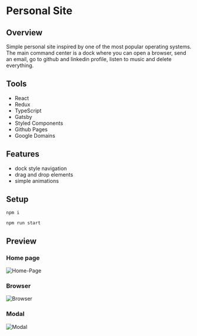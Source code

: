 # Personal Site

## Overview

Simple personal site inspired by one of the most popular operating systems. The main command center is a dock where you can open a browser, send an email, go to github and linkedin profile, listen to music and delete everything.

## Tools

- React
- Redux
- TypeScript
- Gatsby
- Styled Components
- Github Pages
- Google Domains

## Features

- dock style navigation
- drag and drop elements
- simple animations

## Setup

```
npm i
```
```
npm run start
```

## Preview

### Home page

![Home-Page](https://user-images.githubusercontent.com/28848115/104093795-c0e00680-5284-11eb-881d-eecf6e10a886.png)

### Browser

![Browser](https://user-images.githubusercontent.com/28848115/104093811-dc4b1180-5284-11eb-85b4-29fc75a88313.png)

### Modal

![Modal](https://user-images.githubusercontent.com/28848115/104093824-ef5de180-5284-11eb-86aa-d82560ee85e1.png)

